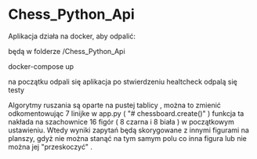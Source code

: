 # Chess_Python_Api

Aplikacja działa na docker, aby odpalić:

będą w folderze /Chess_Python_Api

docker-compose up 

na początku odpali się aplikacja po stwierdzeniu healtcheck odpalą się testy 

Algorytmy ruszania są oparte na pustej tablicy , można to zmienić odkomentowując 7 linijke w app.py ( "# chessboard.create()" ) funkcja ta nakłada na szachownice 16 figór ( 8 czarna i 8 biała ) w początkowym ustawieniu. Wtedy wyniki zapytań będą skorygowane z innymi figurami na planszy, gdyż nie można stanąć na tym samym polu co inna figura lub nie można jej "przeskoczyć" .

